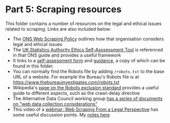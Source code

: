 # Part 5: Scraping resources

This folder contains a number of resources on the legal and ethical issues related to scraping. Links are also included below:

* The [ONS Web Scraping Policy](https://www.ons.gov.uk/aboutus/transparencyandgovernance/datastrategy/datapolicies/webscrapingpolicy) outlines how that organisation considers legal and ethical issues
* The [UK Statistics Authority Ethics Self-Asssessment Tool](https://uksa.statisticsauthority.gov.uk/the-authority-board/committees/national-statisticians-advisory-committees-and-panels/national-statisticians-data-ethics-advisory-committee/ethics-self-assessment-tool/) is referenced in that ONS guide and provides a useful framework
* It links to a [self-assessment form](https://uksa.statisticsauthority.gov.uk/wp-content/uploads/2021/04/2019_Self-Assessment_sheet_V2.1a.xlsx) and [guidance](https://uksa.statisticsauthority.gov.uk/wp-content/uploads/2021/04/2021_Self-assessment_guidance_V2.3.pdf), a copy of which can be found in this folder.
* You can normally find the Robots file by adding `/robots.txt` to the base URL of a website. For example the Bureau's Robots file is at https://www.thebureauinvestigates.com/robots.txt 
* Wikipedia's [page on the Robots exclusion standard](https://en.wikipedia.org/wiki/Robots_exclusion_standard) provides a useful guide to different aspects, such as the crawl-delay directive
* The Alternative Data Council working group [has a series of documents on "web data collection considerations"](https://fisd.net/alternative-data-council/)
* This video of a [webinar: Web Scraping From a Legal Perspective](https://www.bigmarker.com/oxylabs/web-scraping-legal-perspective?bmid=1b64733cb114) has some useful discussion points. My [notes here](https://github.com/paulbradshaw/MED7369-Specialist-Investigative-Journalism/blob/master/python/scrapinglaw.md)
